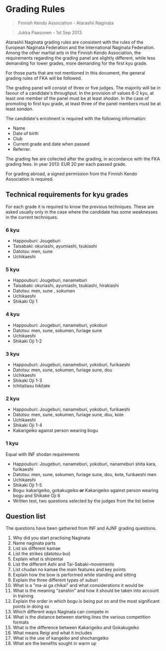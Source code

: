 # Grading Rules

> Finnish Kendo Association - Atarashii Naginata

> Jukka Paasonen - 1st Sep 2013

Atarashii Naginata grading rules are consistent with the rules of the
European Naginata Federation and the International Naginata Federation.
Among the other martial arts in the Finnish Kendo Association,
the requirements regarding the grading panel are slightly different,
while less demanding for lower grades, more demanding for the first kyu grade.

For those parts that are not mentioned in this document,
the general grading rules of FKA will be followed.

The grading panel will consist of three or five judges.
The majority will be in favour of a candidate's throughput.
In the provision of values 6-2 kyu,
at least one member of the panel must be at least _shodan_.
In the case of promoting to first kyu grade,
at least three of the panel members must be at least _sandan_.

The candidate's enrolment is required with the following information:

* Name
* Date of birth
* Club
* Current grade and date when passed
* Referrer.

The grading fee are collected after the grading, in accordance with the FKA grading fees.
In year 2013: EUR 20 per each passed grade.

For grading abroad, a signed permission from the Finnish Kendo Association is required.

## Technical requirements for kyu grades

For each grade it is required to know the previous techniques.
These are asked usually only in the case where the candidate has
some weaknesses in the current techniques.

### 6 kyu

* Happouburi: Jougeburi
* Taisabaki: okuriashi, ayumiashi, tsukiashi
* Datotsu: men, sune
* Uchikaeshi

### 5 kyu

* Happouburi: Jougeburi, nanameburi
* Taisabaki: okuriashi, ayumiashi, tsukiashi, hirakiashi
* Datotsu: men, sune , sokumen
* Uchikaeshi
* Shikaki Oji 1

### 4 kyu

* Happouburi: Jougeburi, nanameburi, yokoburi
* Datotsu: men, sune, sokumen, furiage sune
* Uchikaeshi
* Shikaki Oji 1-2

### 3 kyu

* Happouburi: Jougeburi, nanameburi, yokoburi, furikaeshi
* Datotsu: men, sune, sokumen, furiage sune, dou
* Uchikaeshi
* Shikaki Oji 1-3
* Ichitaitasu hikitate

### 2 kyu

* Happouburi: Jougeburi, nanameburi, yokoburi, furikaeshi
* Datotsu: men, sune, sokumen, furiage sune, dou, kote
* Uchikaeshi
* Shikaki Oji 1-4
* Kakarigeiko against person wearing bogu

### 1 kyu

Equal with INF shodan requirements

* Happouburi: Jougeburi, nanameburi, yokoburi, nanameburi shita kara, furikaeshi
* Datotsu: men, sune, sokumen, furiage sune, dou, kote, furikaeshi men
* Uchikaeshi
* Shikaki Oji 1-5
* Bogu: kakarigeiko, gokakugeiko **or** Kakarigeiko against person wearing bogu and Shikake Oji 6
* Written test, two questions selected by the judges from the list below


## Question list

The questions have been gathered from INF and AJNF grading questions.

1. Why did you start practising Naginata
1. Name naginata parts
1. List six different kamae
1. List the strikes (datotsu-bui)
1. Explain what is shizentai
1. List the different Ashi and Tai-Sabaki-movements
1. List chudan no kamae the main features and key points
1. Explain how the bow is performed while standing and sitting
1. Explain the three different types of suburi
1. What is a "ma-ai ga chikai" and what considerations it would be
1. What is the meaning "zanshin" and how it should be taken into account in training
1. Explain the order in which bogu is being put on and the most significant points in doing so
1. Which different ways Naginata can compete in
1. What is the distance between starting lines the various competition formats
1. What is the difference between Kakarigeiko and Gokakugeiko
1. What means Reigi and what it includes
1. What is the use of kangeiko and shochangeiko
1. What are the benefits sought in warm up

